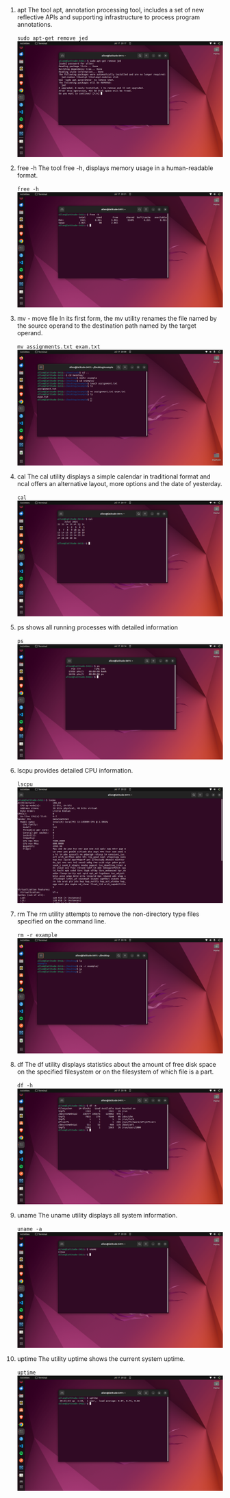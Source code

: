 1. apt
  The tool apt, annotation processing tool, includes a set of new reflective APIs and supporting infrastructure to process program annotations.

    `sudo apt-get remove jed`
    ![alt image of apt-get](./../Exercise-2/images/apt-get.png)

2. free -h 
   The tool free -h, displays memory usage in a human-readable format.

    `free -h` 
    ![alt image of free -h](./../Exercise-2/images/free%20-h.png)


3. mv - move file
    In its first form, the mv utility renames the file named by the source operand to the destination path named by the target operand.

    `mv assignments.txt exam.txt`
    ![alt of mv](./../Exercise-2/images/mv.png)

4. cal
    The cal utility displays a simple calendar in traditional format and ncal offers an alternative layout, more options and the date of yesterday. 

    `cal`
    ![alf of cal](./../Exercise-2/images/cal.png)

5. ps
    shows all running processes with detailed information

    `ps`
    ![alf of ps](./../Exercise-2/images/ps.png)

6. lscpu
    provides detailed CPU information.

    `lscpu`
    ![alt of lscpu](./../Exercise-2/images/lscpu.png)

7. rm 
    The rm utility attempts to remove the non-directory type files specified on the command line.

    `rm -r example`
    ![alf of rm](./../Exercise-2/images/rm%20-r.png)

8. df
    The df utility displays statistics about the amount of free disk space on the specified filesystem or on the filesystem of which file is a part.

    `df -h`
    ![alt of df](./../Exercise-2/images/df%20-m.png)

9. uname
    The uname utility displays all system information.

    `uname -a`
    ![alt of uname](./../Exercise-2/images/uname.png)

10. uptime
    The utility uptime shows the current system uptime.

    `uptime `
    ![alt of uptime](./../Exercise-2/images/uptime.png)
